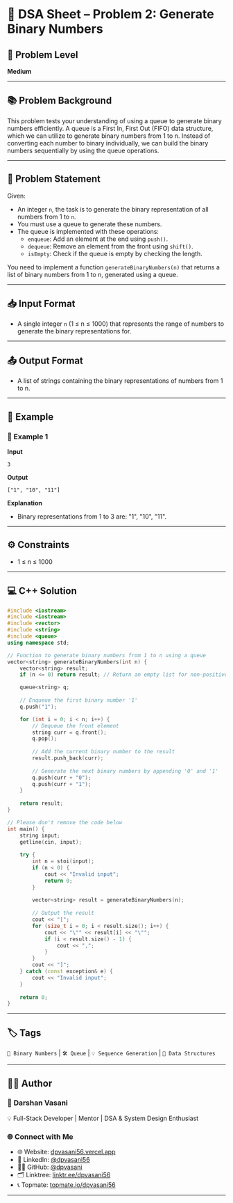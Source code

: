 # 🧩 DSA Sheet – Problem 2: Generate Binary Numbers

## 🎯 Problem Level  
**Medium**

---

## 📚 Problem Background  

This problem tests your understanding of using a queue to generate binary numbers efficiently. A queue is a First In, First Out (FIFO) data structure, which we can utilize to generate binary numbers from 1 to n. Instead of converting each number to binary individually, we can build the binary numbers sequentially by using the queue operations.

--- 

## 📝 Problem Statement  

Given:
- An integer `n`, the task is to generate the binary representation of all numbers from 1 to `n`.
- You must use a queue to generate these numbers.
- The queue is implemented with these operations:
    - `enqueue`: Add an element at the end using `push()`.
    - `dequeue`: Remove an element from the front using `shift()`.
    - `isEmpty`: Check if the queue is empty by checking the length.

You need to implement a function `generateBinaryNumbers(n)` that returns a list of binary numbers from 1 to n, generated using a queue.

---

## 📥 Input Format  

- A single integer `n` (1 ≤ n ≤ 1000) that represents the range of numbers to generate the binary representations for.

---

## 📤 Output Format  

- A list of strings containing the binary representations of numbers from 1 to n.

---

## 🧪 Example  

### 🔹 Example 1  

**Input**  
```
3
```

**Output**  
```
["1", "10", "11"]
```

**Explanation**  
- Binary representations from 1 to 3 are: "1", "10", "11".

---

## ⚙️ Constraints  

- 1 ≤ n ≤ 1000  

---

## 💻 C++ Solution  

```cpp
#include <iostream>
#include <iostream>
#include <vector>
#include <string>
#include <queue>
using namespace std;

// Function to generate binary numbers from 1 to n using a queue
vector<string> generateBinaryNumbers(int n) {
    vector<string> result;
    if (n <= 0) return result; // Return an empty list for non-positive n

    queue<string> q;
    
    // Enqueue the first binary number '1'
    q.push("1");

    for (int i = 0; i < n; i++) {
        // Dequeue the front element
        string curr = q.front();
        q.pop();
        
        // Add the current binary number to the result
        result.push_back(curr);
        
        // Generate the next binary numbers by appending '0' and '1'
        q.push(curr + "0");
        q.push(curr + "1");
    }
    
    return result;
}

// Please don't remove the code below
int main() {
    string input;
    getline(cin, input);
    
    try {
        int n = stoi(input);
        if (n < 0) {
            cout << "Invalid input";
            return 0;
        }
        
        vector<string> result = generateBinaryNumbers(n);
        
        // Output the result
        cout << "[";
        for (size_t i = 0; i < result.size(); i++) {
            cout << "\"" << result[i] << "\"";
            if (i < result.size() - 1) {
                cout << ",";
            }
        }
        cout << "]";
    } catch (const exception& e) {
        cout << "Invalid input";
    }
    
    return 0;
}
```

---

## 🏷️ Tags  
`🔢 Binary Numbers` | `🛠️ Queue` | `💡 Sequence Generation` | `🎨 Data Structures`

---

## 👨‍💻 Author  

### 🚀 **Darshan Vasani**  
💡 Full-Stack Developer | Mentor | DSA & System Design Enthusiast  

### 🌐 Connect with Me  
- 🌐 Website: [dpvasani56.vercel.app](https://dpvasani56.vercel.app)  
- 💼 LinkedIn: [@dpvasani56](https://linkedin.com/in/dpvasani56)  
- 🧑‍💻 GitHub: [@dpvasani](https://github.com/dpvasani)  
- 🗂️ Linktree: [linktr.ee/dpvasani56](https://linktr.ee/dpvasani56)  
- 📞 Topmate: [topmate.io/dpvasani56](https://topmate.io/dpvasani56)

---